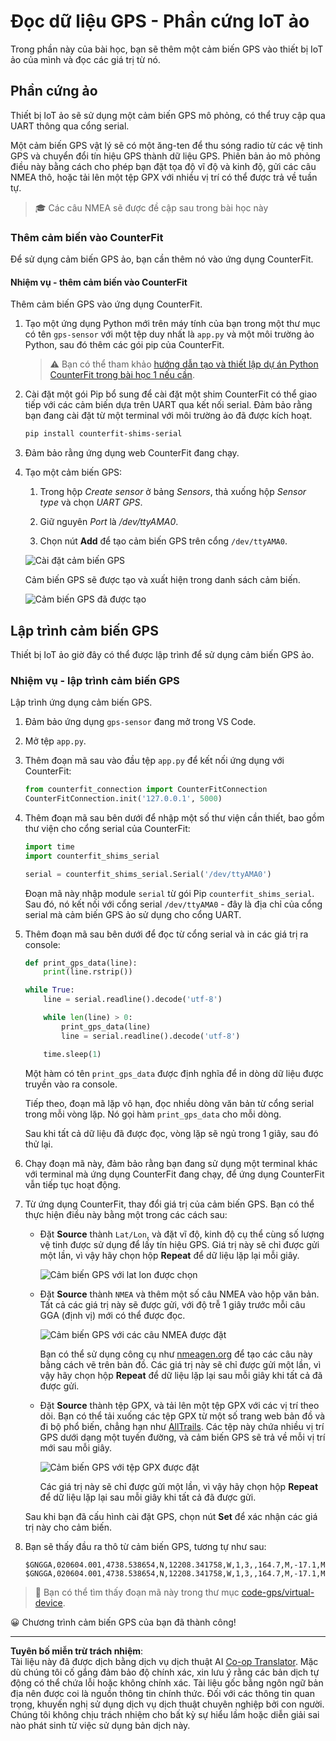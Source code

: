 <!--
CO_OP_TRANSLATOR_METADATA:
{
  "original_hash": "64f18a8f8aaa1fef5e7320e0992d8b3a",
  "translation_date": "2025-08-27T23:52:51+00:00",
  "source_file": "3-transport/lessons/1-location-tracking/virtual-device-gps-sensor.md",
  "language_code": "vi"
}
-->
# Đọc dữ liệu GPS - Phần cứng IoT ảo

Trong phần này của bài học, bạn sẽ thêm một cảm biến GPS vào thiết bị IoT ảo của mình và đọc các giá trị từ nó.

## Phần cứng ảo

Thiết bị IoT ảo sẽ sử dụng một cảm biến GPS mô phỏng, có thể truy cập qua UART thông qua cổng serial.

Một cảm biến GPS vật lý sẽ có một ăng-ten để thu sóng radio từ các vệ tinh GPS và chuyển đổi tín hiệu GPS thành dữ liệu GPS. Phiên bản ảo mô phỏng điều này bằng cách cho phép bạn đặt tọa độ vĩ độ và kinh độ, gửi các câu NMEA thô, hoặc tải lên một tệp GPX với nhiều vị trí có thể được trả về tuần tự.

> 🎓 Các câu NMEA sẽ được đề cập sau trong bài học này

### Thêm cảm biến vào CounterFit

Để sử dụng cảm biến GPS ảo, bạn cần thêm nó vào ứng dụng CounterFit.

#### Nhiệm vụ - thêm cảm biến vào CounterFit

Thêm cảm biến GPS vào ứng dụng CounterFit.

1. Tạo một ứng dụng Python mới trên máy tính của bạn trong một thư mục có tên `gps-sensor` với một tệp duy nhất là `app.py` và một môi trường ảo Python, sau đó thêm các gói pip của CounterFit.

    > ⚠️ Bạn có thể tham khảo [hướng dẫn tạo và thiết lập dự án Python CounterFit trong bài học 1 nếu cần](../../../1-getting-started/lessons/1-introduction-to-iot/virtual-device.md).

1. Cài đặt một gói Pip bổ sung để cài đặt một shim CounterFit có thể giao tiếp với các cảm biến dựa trên UART qua kết nối serial. Đảm bảo rằng bạn đang cài đặt từ một terminal với môi trường ảo đã được kích hoạt.

    ```sh
    pip install counterfit-shims-serial
    ```

1. Đảm bảo rằng ứng dụng web CounterFit đang chạy.

1. Tạo một cảm biến GPS:

    1. Trong hộp *Create sensor* ở bảng *Sensors*, thả xuống hộp *Sensor type* và chọn *UART GPS*.

    1. Giữ nguyên *Port* là */dev/ttyAMA0*.

    1. Chọn nút **Add** để tạo cảm biến GPS trên cổng `/dev/ttyAMA0`.

    ![Cài đặt cảm biến GPS](../../../../../translated_images/counterfit-create-gps-sensor.6385dc9357d85ad1d47b4abb2525e7651fd498917d25eefc5a72feab09eedc70.vi.png)

    Cảm biến GPS sẽ được tạo và xuất hiện trong danh sách cảm biến.

    ![Cảm biến GPS đã được tạo](../../../../../translated_images/counterfit-gps-sensor.3fbb15af0a5367566f2f11324ef5a6f30861cdf2b497071a5e002b7aa473550e.vi.png)

## Lập trình cảm biến GPS

Thiết bị IoT ảo giờ đây có thể được lập trình để sử dụng cảm biến GPS ảo.

### Nhiệm vụ - lập trình cảm biến GPS

Lập trình ứng dụng cảm biến GPS.

1. Đảm bảo ứng dụng `gps-sensor` đang mở trong VS Code.

1. Mở tệp `app.py`.

1. Thêm đoạn mã sau vào đầu tệp `app.py` để kết nối ứng dụng với CounterFit:

    ```python
    from counterfit_connection import CounterFitConnection
    CounterFitConnection.init('127.0.0.1', 5000)
    ```

1. Thêm đoạn mã sau bên dưới để nhập một số thư viện cần thiết, bao gồm thư viện cho cổng serial của CounterFit:

    ```python
    import time
    import counterfit_shims_serial
    
    serial = counterfit_shims_serial.Serial('/dev/ttyAMA0')
    ```

    Đoạn mã này nhập module `serial` từ gói Pip `counterfit_shims_serial`. Sau đó, nó kết nối với cổng serial `/dev/ttyAMA0` - đây là địa chỉ của cổng serial mà cảm biến GPS ảo sử dụng cho cổng UART.

1. Thêm đoạn mã sau bên dưới để đọc từ cổng serial và in các giá trị ra console:

    ```python
    def print_gps_data(line):
        print(line.rstrip())
    
    while True:
        line = serial.readline().decode('utf-8')
    
        while len(line) > 0:
            print_gps_data(line)
            line = serial.readline().decode('utf-8')
    
        time.sleep(1)
    ```

    Một hàm có tên `print_gps_data` được định nghĩa để in dòng dữ liệu được truyền vào ra console.

    Tiếp theo, đoạn mã lặp vô hạn, đọc nhiều dòng văn bản từ cổng serial trong mỗi vòng lặp. Nó gọi hàm `print_gps_data` cho mỗi dòng.

    Sau khi tất cả dữ liệu đã được đọc, vòng lặp sẽ ngủ trong 1 giây, sau đó thử lại.

1. Chạy đoạn mã này, đảm bảo rằng bạn đang sử dụng một terminal khác với terminal mà ứng dụng CounterFit đang chạy, để ứng dụng CounterFit vẫn tiếp tục hoạt động.

1. Từ ứng dụng CounterFit, thay đổi giá trị của cảm biến GPS. Bạn có thể thực hiện điều này bằng một trong các cách sau:

    * Đặt **Source** thành `Lat/Lon`, và đặt vĩ độ, kinh độ cụ thể cùng số lượng vệ tinh được sử dụng để lấy tín hiệu GPS. Giá trị này sẽ chỉ được gửi một lần, vì vậy hãy chọn hộp **Repeat** để dữ liệu lặp lại mỗi giây.

      ![Cảm biến GPS với lat lon được chọn](../../../../../translated_images/counterfit-gps-sensor-latlon.008c867d75464fbe7f84107cc57040df565ac07cb57d2f21db37d087d470197d.vi.png)

    * Đặt **Source** thành `NMEA` và thêm một số câu NMEA vào hộp văn bản. Tất cả các giá trị này sẽ được gửi, với độ trễ 1 giây trước mỗi câu GGA (định vị) mới có thể được đọc.

      ![Cảm biến GPS với các câu NMEA được đặt](../../../../../translated_images/counterfit-gps-sensor-nmea.c62eea442171e17e19528b051b104cfcecdc9cd18db7bc72920f29821ae63f73.vi.png)

      Bạn có thể sử dụng công cụ như [nmeagen.org](https://www.nmeagen.org) để tạo các câu này bằng cách vẽ trên bản đồ. Các giá trị này sẽ chỉ được gửi một lần, vì vậy hãy chọn hộp **Repeat** để dữ liệu lặp lại sau mỗi giây khi tất cả đã được gửi.

    * Đặt **Source** thành tệp GPX, và tải lên một tệp GPX với các vị trí theo dõi. Bạn có thể tải xuống các tệp GPX từ một số trang web bản đồ và đi bộ phổ biến, chẳng hạn như [AllTrails](https://www.alltrails.com/). Các tệp này chứa nhiều vị trí GPS dưới dạng một tuyến đường, và cảm biến GPS sẽ trả về mỗi vị trí mới sau mỗi giây.

      ![Cảm biến GPS với tệp GPX được đặt](../../../../../translated_images/counterfit-gps-sensor-gpxfile.8310b063ce8a425ccc8ebeec8306aeac5e8e55207f007d52c6e1194432a70cd9.vi.png)

      Các giá trị này sẽ chỉ được gửi một lần, vì vậy hãy chọn hộp **Repeat** để dữ liệu lặp lại sau mỗi giây khi tất cả đã được gửi.

    Sau khi bạn đã cấu hình cài đặt GPS, chọn nút **Set** để xác nhận các giá trị này cho cảm biến.

1. Bạn sẽ thấy đầu ra thô từ cảm biến GPS, tương tự như sau:

    ```output
    $GNGGA,020604.001,4738.538654,N,12208.341758,W,1,3,,164.7,M,-17.1,M,,*67
    $GNGGA,020604.001,4738.538654,N,12208.341758,W,1,3,,164.7,M,-17.1,M,,*67
    ```

> 💁 Bạn có thể tìm thấy đoạn mã này trong thư mục [code-gps/virtual-device](../../../../../3-transport/lessons/1-location-tracking/code-gps/virtual-device).

😀 Chương trình cảm biến GPS của bạn đã thành công!

---

**Tuyên bố miễn trừ trách nhiệm**:  
Tài liệu này đã được dịch bằng dịch vụ dịch thuật AI [Co-op Translator](https://github.com/Azure/co-op-translator). Mặc dù chúng tôi cố gắng đảm bảo độ chính xác, xin lưu ý rằng các bản dịch tự động có thể chứa lỗi hoặc không chính xác. Tài liệu gốc bằng ngôn ngữ bản địa nên được coi là nguồn thông tin chính thức. Đối với các thông tin quan trọng, khuyến nghị sử dụng dịch vụ dịch thuật chuyên nghiệp bởi con người. Chúng tôi không chịu trách nhiệm cho bất kỳ sự hiểu lầm hoặc diễn giải sai nào phát sinh từ việc sử dụng bản dịch này.